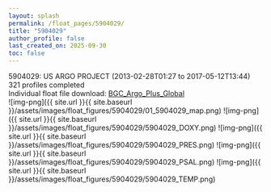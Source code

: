 ```yaml
---
layout: splash
permalink: /float_pages/5904029/
title: "5904029"
author_profile: false
last_created_on: 2025-09-30
toc: false
---
```

 
5904029: US ARGO PROJECT (2013-02-28T01:27 to 2017-05-12T13:44)\
321 profiles completed\
Individual float file download: [BGC_Argo_Plus_Global](https://ftp.soest.hawaii.edu/bgc_argo_plus/Individual_Floats/outliers_removed/5904029_Sprof_processed.nc)\
![img-png]({{ site.url }}{{ site.baseurl }}/assets/images/float_figures/5904029/01_5904029_map.png)
![img-png]({{ site.url }}{{ site.baseurl }}/assets/images/float_figures/5904029/5904029_DOXY.png)
![img-png]({{ site.url }}{{ site.baseurl }}/assets/images/float_figures/5904029/5904029_PRES.png)
![img-png]({{ site.url }}{{ site.baseurl }}/assets/images/float_figures/5904029/5904029_PSAL.png)
![img-png]({{ site.url }}{{ site.baseurl }}/assets/images/float_figures/5904029/5904029_TEMP.png)
